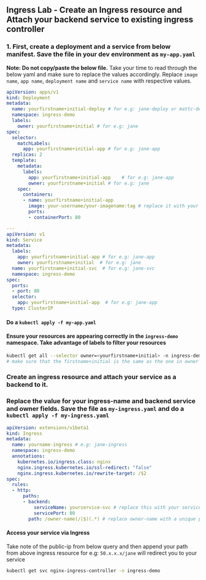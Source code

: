 ## Ingress Lab - Create an Ingress resource and Attach your backend service to existing ingress controller

### 1. First, create a deployment and a service from below manifest. Save the file in your dev environment as `my-app.yaml`

**Note: Do not copy/paste the below file.** Take your time to read through the below yaml and make sure to replace the values accordingly. Replace `image name`, `app name`, `deployment name` and `service name` with respective values.

```yaml
apiVersion: apps/v1 
kind: Deployment 
metadata:
  name: yourfirstname+initial-deploy # for e.g: jane-deploy or mattc-deploy
  namespace: ingress-demo
  labels:
    owner: yourfirstname+initial # for e.g: jane
spec:
  selector:
    matchLabels:
      app: yourfirstname+initial-app # for e.g: jane-app
  replicas: 2
  template:
    metadata:
      labels:
        app: yourfirstname+initial-app    # for e.g: jane-app  
        owner: yourfirstname+initial # for e.g: jane
    spec:
      containers:
      - name: yourfirstname+initial-app
        image: your-username/your-imagename:tag # replace it with your image and correct tag version
        ports:
        - containerPort: 80

---
apiVersion: v1
kind: Service
metadata:
  labels:
    app: yourfirstname+initial-app # for e.g: jane-app  
    owner: yourfirstname+initial  # for e.g: jane
  name: yourfirstname+initial-svc  # for e.g: jane-svc
  namespace: ingress-demo
spec:
  ports:
  - port: 80
  selector:
    app: yourfirstname+initial-app  # for e.g: jane-app  
  type: ClusterIP

```

#### Do a `kubectl apply -f my-app.yaml`

#### Ensure your resources are appearing correctly in the `ingress-demo` namespace. Take advantage of labels to filter your resources

```bash
kubectl get all --selector owner=<yourfirstname+initial> -n ingress-demo
# make sure that the firstname+initial is the same as the one in owner label on above manifest 
```

### Create an ingress resource and attach your service as a backend to it. 

### Replace the value for your ingress-name and backend service and owner fields. Save the file as `my-ingress.yaml` and do a `kubectl apply -f my-ingress.yaml`

```yaml
apiVersion: extensions/v1beta1
kind: Ingress
metadata:
  name: yourname-ingress # e.g: jane-ingress
  namespace: ingress-demo
  annotations:
    kubernetes.io/ingress.class: nginx
    nginx.ingress.kubernetes.io/ssl-redirect: "false"
    nginx.ingress.kubernetes.io/rewrite-target: /$2
spec:
  rules:
  - http:
      paths:
      - backend:
          serviceName: yourservice-svc # replace this with your service name. for e.g: jane-svc
          servicePort: 80
        path: /owner-name(/|$)(.*) # replace owner-name with a unique path to your service for e.g: jane
```

#### Access your service via Ingress

Take note of the public-ip from below query and then append your path from above ingress resource for e.g: `50.x.x.x/jane` will redirect you to your service

```bash
kubectl get svc nginx-ingress-controller -n ingress-demo 
```
